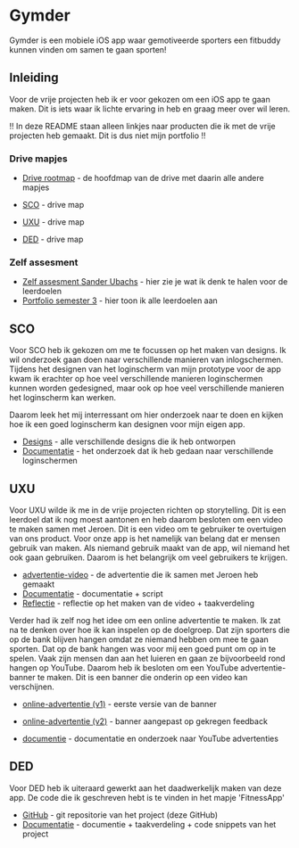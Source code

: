 # Gymder

Gymder is een mobiele iOS app waar gemotiveerde sporters een fitbuddy kunnen vinden om samen te gaan sporten!

## Inleiding

Voor de vrije projecten heb ik er voor gekozen om een iOS app te gaan maken. Dit is iets waar ik lichte ervaring in heb en graag meer over wil leren. 

!! In deze README staan alleen linkjes naar producten die ik met de vrije projecten heb gemaakt. Dit is dus niet mijn portfolio !!

### Drive mapjes
* [Drive rootmap](https://drive.google.com/open?id=1RTAGXrEjuZU_H9_iMZcO0M-Q0oMwoFbX) - de hoofdmap van de drive met daarin alle andere mapjes

* [SCO](https://drive.google.com/drive/u/0/folders/1MjmGDANs87l_slVQY54KjsjEITi1E7Hc) - drive map
* [UXU](https://drive.google.com/drive/u/0/folders/1YZ6I0MAkrOfNF1qJOoWFM7RirgIGm7ga) - drive map
* [DED](https://drive.google.com/drive/u/0/folders/1pLX0bA6ZZYhOGKNlN17kg4xXlS7NSMqd) - drive map

### Zelf assesment
* [Zelf assesment Sander Ubachs](https://drive.google.com/file/d/11k6VoSJNquQvy1gOVRE0N1wpR0wwG6bZ/view?usp=sharing) - hier zie je wat ik denk te halen voor de leerdoelen
* [Portfolio semester 3](https://drive.google.com/file/d/1rBqP-asShfV1Ch0wCbvpYEHVIQMgrOHm/view?usp=sharing) - hier toon ik alle leerdoelen aan


## SCO
Voor SCO heb ik gekozen om me te focussen op het maken van designs. Ik wil onderzoek gaan doen naar verschillende manieren van inlogschermen. Tijdens het designen van het loginscherm van mijn prototype voor de app kwam ik erachter op hoe veel verschillende manieren loginschermen kunnen worden gedesigned, maar ook op hoe veel verschillende manieren het loginscherm kan werken.

Daarom leek het mij interressant om hier onderzoek naar te doen en kijken hoe ik een goed loginscherm kan designen voor mijn eigen app.

* [Designs](https://drive.google.com/open?id=1hf3m11LyAX6E-VzgxzVnBhiuMnBjM5YI) - alle verschillende designs die ik heb ontworpen
* [Documentatie](https://drive.google.com/file/d/1MnVlqu21psKKwHc1ybm9aBAMqclODmzM/view?usp=sharing) - het onderzoek dat ik heb gedaan naar verschillende loginschermen

## UXU
Voor UXU wilde ik me in de vrije projecten richten op storytelling. Dit is een leerdoel dat ik nog moest aantonen en heb daarom besloten om een video te maken samen met Jeroen. Dit is een video om te gebruiker te overtuigen van ons product. Voor onze app is het namelijk van belang dat er mensen gebruik van maken. Als niemand gebruik maakt van de app, wil niemand het ook gaan gebruiken. Daarom is het belangrijk om veel gebruikers te krijgen.

* [advertentie-video](https://drive.google.com/file/d/1nUwdC6P00BMXyFcSxY1OX2TwUerNLhkK/view?usp=sharing) - de advertentie die ik samen met Jeroen heb gemaakt
* [Documentatie](https://drive.google.com/open?id=12CZQyclsXXW1vm6E9IBFxkjvh-PmIzNK) - documentatie + script
* [Reflectie](https://drive.google.com/file/d/1T-vQWNAeXHBYqJnnob8Vh6NwJcmC_0nY/view?usp=sharing) -  reflectie op het maken van de video + taakverdeling

Verder had ik zelf nog het idee om een online advertentie te maken. Ik zat na te denken over hoe ik kan inspelen op de doelgroep. Dat zijn sporters die op de bank blijven hangen omdat ze niemand hebben om mee te gaan sporten. Dat op de bank hangen was voor mij een goed punt om op in te spelen. Vaak zijn mensen dan aan het luieren en gaan ze bijvoorbeeld rond hangen op YouTube. Daarom heb ik besloten om een YouTube advertentie-banner te maken. Dit is een banner die onderin op een video kan verschijnen.

* [online-advertentie (v1)](https://drive.google.com/file/d/1YKceiVeqZ8AcGqIqAf1k_o4uPLSo1N_L/view?usp=sharing) - eerste versie van de banner
* [online-advertentie (v2)](https://drive.google.com/file/d/1LhtDQYYpobIwsfijjbJW4RnHhbgDWRtb/view?usp=sharing) - banner aangepast op gekregen feedback

* [documentie](https://drive.google.com/file/d/1mhcfKklmfE20VvIXfj9zZ4UxgQ2ajnND/view?usp=sharing) - documentatie en onderzoek naar YouTube advertenties


## DED
Voor DED heb ik uiteraard gewerkt aan het daadwerkelijk maken van deze app. De code die ik geschreven hebt is te vinden in het mapje 'FitnessApp'

* [GitHub](https://github.com/sanderubachs/FitnessApp/tree/master/FitnessApp) - git repositorie van het project (deze GitHub)
* [Documentatie](https://drive.google.com/file/d/11GTYb9KtmdojpDKlrHmdmxEl95zuPJ7J/view?usp=sharing) - documentie + taakverdeling + code snippets van het project
